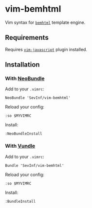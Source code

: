 # vim-bemhtml

Vim syntax for [`bemhtml`](http://bem.info/libs/bem-core/1.0.0/bemhtml/rationale/) template engine.

## Requirements

Requires [`vim-javascript`](https://github.com/pangloss/vim-javascript) plugin installed.

## Installation

### With [NeoBundle](https://github.com/Shougo/neobundle.vim)

Add to your `.vimrc`:

```
NeoBundle 'SevInf/vim-bemhtml'
```

Reload your config:

```
:so $MYVIMRC
```

Install:

``
:NeoBundleInstall
``

### With [Vundle](https://github.com/gmarik/vundle)

Add to your `.vimrc`:

```
Bundle 'SevInf/vim-bemhtml'
```

Reload your config:

```
:so $MYVIMRC
```

Install:

``
:BundleInstall
``
